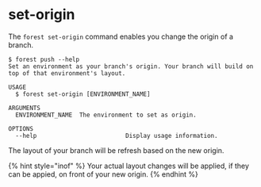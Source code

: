 # set-origin

The `forest set-origin` command enables you change the origin of a branch.

```
$ forest push --help
Set an environment as your branch's origin. Your branch will build on top of that environment's layout.

USAGE
  $ forest set-origin [ENVIRONMENT_NAME]

ARGUMENTS
  ENVIRONMENT_NAME  The environment to set as origin.

OPTIONS
  --help                         Display usage information.
```

The layout of your branch will be refresh based on the new origin.

{% hint style="inof" %}
Your actual layout changes will be applied, if they can be appied,  on front of your new origin.
{% endhint %}
